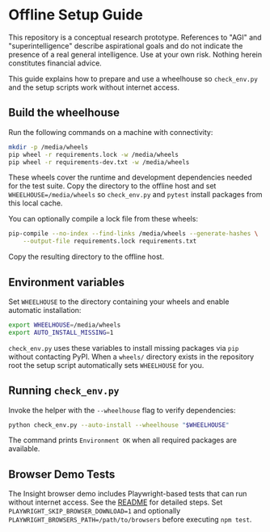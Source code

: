 # Offline Setup Guide

This repository is a conceptual research prototype. References to "AGI" and "superintelligence" describe aspirational goals and do not indicate the presence of a real general intelligence. Use at your own risk. Nothing herein constitutes financial advice.

This guide explains how to prepare and use a wheelhouse so `check_env.py` and the
setup scripts work without internet access.

## Build the wheelhouse

Run the following commands on a machine with connectivity:

```bash
mkdir -p /media/wheels
pip wheel -r requirements.lock -w /media/wheels
pip wheel -r requirements-dev.txt -w /media/wheels
```
These wheels cover the runtime and development dependencies needed for the test
suite. Copy the directory to the offline host and set
`WHEELHOUSE=/media/wheels` so `check_env.py` and `pytest` install packages from
this local cache.

You can optionally compile a lock file from these wheels:

```bash
pip-compile --no-index --find-links /media/wheels --generate-hashes \
    --output-file requirements.lock requirements.txt
```

Copy the resulting directory to the offline host.

## Environment variables

Set `WHEELHOUSE` to the directory containing your wheels and enable automatic
installation:

```bash
export WHEELHOUSE=/media/wheels
export AUTO_INSTALL_MISSING=1
```

`check_env.py` uses these variables to install missing packages via `pip` without
contacting PyPI. When a `wheels/` directory exists in the repository root the
setup script automatically sets `WHEELHOUSE` for you.

## Running `check_env.py`

Invoke the helper with the `--wheelhouse` flag to verify dependencies:

```bash
python check_env.py --auto-install --wheelhouse "$WHEELHOUSE"
```

The command prints `Environment OK` when all required packages are available.

## Browser Demo Tests

The Insight browser demo includes Playwright-based tests that can run without
internet access. See the [README](../alpha_factory_v1/demos/alpha_agi_insight_v1/insight_browser_v1/README.md#running-browser-tests)
for detailed steps. Set `PLAYWRIGHT_SKIP_BROWSER_DOWNLOAD=1` and optionally
`PLAYWRIGHT_BROWSERS_PATH=/path/to/browsers` before executing `npm test`.

